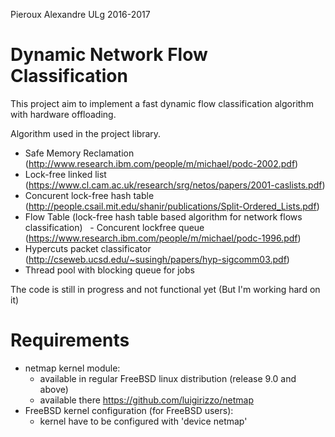 Pieroux Alexandre ULg 2016-2017

Dynamic Network Flow Classification
===================================

This project aim to implement a fast dynamic flow classification algorithm with hardware offloading.

Algorithm used in the project library.
   - Safe Memory Reclamation        (http://www.research.ibm.com/people/m/michael/podc-2002.pdf) 
   - Lock-free linked list          (https://www.cl.cam.ac.uk/research/srg/netos/papers/2001-caslists.pdf)
   - Concurent lock-free hash table (http://people.csail.mit.edu/shanir/publications/Split-Ordered_Lists.pdf)
   - Flow Table (lock-free hash table based algorithm for network flows classification)
   - Concurent lockfree queue       (https://www.research.ibm.com/people/m/michael/podc-1996.pdf)
   - Hypercuts packet classificator (http://cseweb.ucsd.edu/~susingh/papers/hyp-sigcomm03.pdf)
   - Thread pool with blocking queue for jobs

The code is still in progress and not functional yet (But I'm working hard on it)

Requirements
============
- netmap kernel module: 
    - available in regular FreeBSD linux distribution (release 9.0 and above)
    - available there https://github.com/luigirizzo/netmap
- FreeBSD kernel configuration (for FreeBSD users):
    - kernel have to be configured with 'device netmap' 
   
